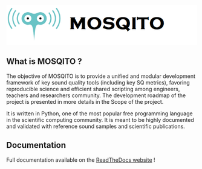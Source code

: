 <div align="center">
    <img src="https://raw.githubusercontent.com/Eomys/MoSQITo/master/logo.png">
</div>

## What is MOSQITO ?

The objective of MOSQITO is to provide a unified and modular development framework of key sound quality tools (including key SQ metrics), favoring reproducible science and efficient shared scripting among engineers, teachers and researchers community. The development roadmap of the project is presented in more details in the Scope of the project.

It is written in Python, one of the most popular free programming language in the scientific computing community. It is meant to be highly documented and validated with reference sound samples and scientific publications.

## Documentation

Full documentation available on the [ReadTheDocs website](https://mosqito.readthedocs.io/en/latest/) !

